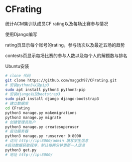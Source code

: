 # CFrating
统计ACM集训队成员CF rating以及每场比赛参与情况

使用Django编写

rating页显示每个账号的rating，参与场次以及最近五场的趋势

contests页显示每场比赛的参与人数以及每个人的解题数与排名

Ubuntu安装
```sh
# clone 代码
git clone https://github.com/maggch97/CFrating.git
# 安装python3以及pip3
sudo apt install python3 python3-pip
# 安装django以及bootstrap3
sudo pip3 install django django-bootstrap3
# 建立数据库
cd CFrating
python3 manage.py makemigrations
python3 manage.py migrate
# 创建管理员账户
python3 manage.py createsuperuser
# 启动服务器
python3 manage.py runserver 0:8000
# 访问 http://ip:8000/admin 填写学生信息
#启动数据获取程序，默认每两分钟更新一人信息
python3 get.py
# 地址 http://ip:8000/
```